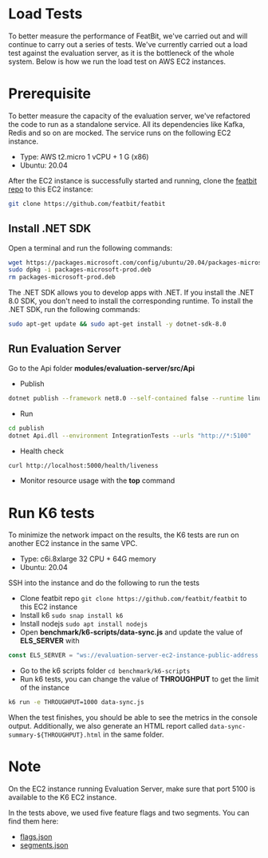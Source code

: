 # Load Tests

To better measure the performance of FeatBit, we've carried out and will continue to carry out a series of
tests. We've currently carried out a load test against the evaluation server, as it is the bottleneck of the whole
system. Below is how we run the load test on AWS EC2 instances.

# Prerequisite

To better measure the capacity of the evaluation server, we've refactored the code to run as a standalone service. All
its dependencies like Kafka, Redis and so on are mocked. The service runs on the following EC2 instance.

- Type: AWS t2.micro 1 vCPU + 1 G (x86)
- Ubuntu: 20.04

After the EC2 instance is successfully started and running, clone the [featbit repo](https://github.com/featbit/featbit)
to this EC2 instance:

```bash
git clone https://github.com/featbit/featbit
```

## Install .NET SDK

Open a terminal and run the following commands:

```bash
wget https://packages.microsoft.com/config/ubuntu/20.04/packages-microsoft-prod.deb -O packages-microsoft-prod.deb
sudo dpkg -i packages-microsoft-prod.deb
rm packages-microsoft-prod.deb
```

The .NET SDK allows you to develop apps with .NET. If you install the .NET 8.0 SDK, you don't need to install the
corresponding runtime. To install the .NET SDK, run the following commands:

```bash
sudo apt-get update && sudo apt-get install -y dotnet-sdk-8.0
```

## Run Evaluation Server

Go to the Api folder **modules/evaluation-server/src/Api**

- Publish

```bash
dotnet publish --framework net8.0 --self-contained false --runtime linux-x64 --output publish
```

- Run

```bash
cd publish
dotnet Api.dll --environment IntegrationTests --urls "http://*:5100"
```

- Health check

```bash
curl http://localhost:5000/health/liveness
```

- Monitor resource usage with the **top** command

# Run K6 tests

To minimize the network impact on the results, the K6 tests are run on another EC2 instance in the same VPC.

- Type: c6i.8xlarge 32 CPU + 64G memory
- Ubuntu: 20.04

SSH into the instance and do the following to run the tests

- Clone featbit repo `git clone https://github.com/featbit/featbit` to this EC2 instance
- Install k6 `sudo snap install k6`
- Install nodejs `sudo apt install nodejs`
- Open **benchmark/k6-scripts/data-sync.js** and update the value of **ELS_SERVER** with

```javascript
const ELS_SERVER = "ws://evaluation-server-ec2-instance-public-address:5100"
```

- Go to the k6 scripts folder `cd benchmark/k6-scripts`
- Run k6 tests, you can change the value of **THROUGHPUT** to get the limit of the instance

```bash
k6 run -e THROUGHPUT=1000 data-sync.js
```

When the test finishes, you should be able to see the metrics in the console output. Additionally, we also generate an
HTML report called `data-sync-summary-${THROUGHPUT}.html` in the same folder.

# Note

On the EC2 instance running Evaluation Server, make sure that port 5100 is available to the K6 EC2 instance.

In the tests above, we used five feature flags and two segments. You can find them here:

- [flags.json](https://github.com/featbit/featbit/tree/main/modules/evaluation-server/src/Infrastructure/Fakes/flags.json)
- [segments.json](https://github.com/featbit/featbit/tree/main/modules/evaluation-server/src/Infrastructure/Fakes/segments.json) 

